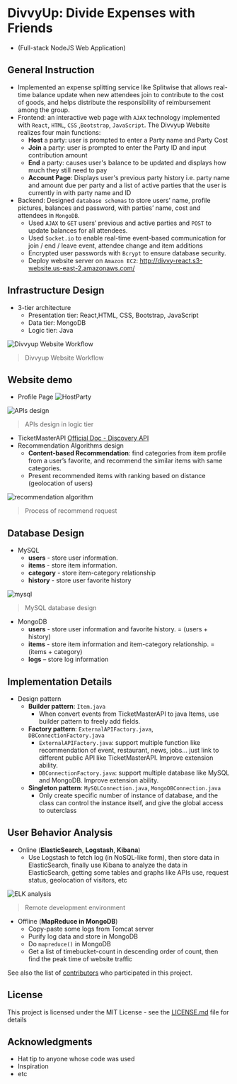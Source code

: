 # DivvyUp: Divide Expenses with Friends
- (Full-stack NodeJS Web Application) 		
## General Instruction
- Implemented an expense splitting service like Splitwise that allows real-time balance update when new attendees join to contribute to the cost of goods, and helps distribute the responsibility of reimbursement among the group. 
- Frontend: an interactive web page with `AJAX` technology implemented with `React`, `HTML`, `CSS` ,`Bootstrap`, `JavaScript`. The Divvyup Website realizes four main functions:
   * **Host** a party: user is prompted to enter a Party name and Party Cost
   * **Join** a party: user is prompted to enter the Party ID and input contribution amount
   * **End** a party: causes user's balance to be updated and displays how much they still need to pay
   * **Account Page**: Displays user's previous party history i.e. party name and amount due per party and a list of active parties that the user is currently in with party name and ID
- Backend: Designed `database schemas` to store users’ name, profile pictures, balances and password, with parties’ name, cost and attendees in `MongoDB`.
  *	Used `AJAX` to `GET` users’ previous and active parties and `POST` to update balances for all attendees.
  * Used `Socket.io` to enable real-time event-based communication for join / end / leave event, attendee change and item additions
  * Encrypted user passwords with `Bcrypt` to ensure database security.
  *  Deploy website server on `Amazon EC2`: http://divvy-react.s3-website.us-east-2.amazonaws.com/

## Infrastructure Design
- 3-tier architecture
   * Presentation tier: React,HTML, CSS, Bootstrap, JavaScript
   * Data tier: MongoDB
   * Logic tier: Java

![Divvyup Website Workflow](http://i.imgur.com/LvDX7h7.png)
> Divvyup Website Workflow

## Website demo
- Profile Page
![HostParty](https://drive.google.com/file/d/1mwunV4H-unVdJRjDX9jxBYr5g9Casn-B/view?usp=sharing)

![APIs design](https://raw.githubusercontent.com/Wangxh329/EventRecommendation/master/img_font_icon_sources/doc/APIs.png)
> APIs design in logic tier

- TicketMasterAPI
[Official Doc - Discovery API](https://developer.ticketmaster.com/products-and-docs/apis/discovery-api/v2/)
- Recommendation Algorithms design
   * **Content-based Recommendation**: find categories from item profile from a user’s favorite, and recommend the similar items with same categories.
   * Present recommended items with ranking based on distance (geolocation of users)

![recommendation algorithm](https://raw.githubusercontent.com/Wangxh329/EventRecommendation/master/img_font_icon_sources/doc/recommendation.png)
> Process of recommend request

## Database Design
- MySQL
   * **users** - store user information.
   * **items** - store item information.
   * **category** - store item-category relationship
   * **history** - store user favorite history

![mysql](https://raw.githubusercontent.com/Wangxh329/EventRecommendation/master/img_font_icon_sources/doc/mysql.png)
> MySQL database design

- MongoDB
   * **users** - store user information and favorite history. = (users + history)
   * **items** - store item information and item-category relationship. = (items + category)
   * **logs** – store log information

## Implementation Details
- Design pattern
   * **Builder pattern**: `Item.java`
      * When convert events from TicketMasterAPI to java Items, use builder pattern to freely add fields.
   * **Factory pattern**: `ExternalAPIFactory.java`, `DBConnectionFactory.java`
      * `ExternalAPIFactory.java`: support multiple function like recommendation of event, restaurant, news, jobs… just link to different public API like TicketMasterAPI. Improve extension ability.
      * `DBConnectionFactory.java`: support multiple database like MySQL and MongoDB. Improve extension ability.
   * **Singleton pattern**: `MySQLConnection.java`, `MongoDBConnection.java`
      * Only create specific number of instance of database, and the class can control the instance itself, and give the global access to outerclass

## User Behavior Analysis
- Online (**ElasticSearch**, **Logstash**, **Kibana**)
   * Use Logstash to fetch log (in NoSQL-like form), then store data in ElasticSearch, finally use Kibana to analyze the data in ElasticSearch, getting some tables and graphs like APIs use, request status, geolocation of visitors, etc

![ELK analysis](https://raw.githubusercontent.com/Wangxh329/EventRecommendation/master/img_font_icon_sources/doc/elk.png)
> Remote development environment

- Offline (**MapReduce in MongoDB**)
   * Copy-paste some logs from Tomcat server
   * Purify log data and store in MongoDB
   * Do ``mapreduce()`` in MongoDB
   * Get a list of timebucket-count in descending order of count, then find the peak time of website traffic

See also the list of [contributors](https://github.com/your/project/contributors) who participated in this project.

## License

This project is licensed under the MIT License - see the [LICENSE.md](LICENSE.md) file for details

## Acknowledgments

* Hat tip to anyone whose code was used
* Inspiration
* etc


